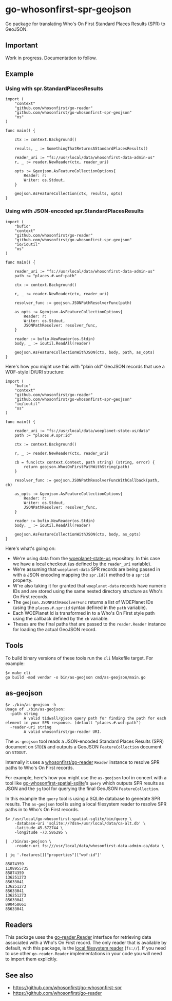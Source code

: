 # go-whosonfirst-spr-geojson

Go package for translating Who's On First Standard Places Results (SPR) to GeoJSON.

## Important

Work in progress. Documentation to follow.

## Example

### Using with spr.StandardPlacesResults

```
import (
	"context"
	"github.com/whosonfirst/go-reader"
	"github.com/whosonfirst/go-whosonfirst-spr-geojson"
	"os"
)

func main() {

	ctx := context.Background()

	results, _ := SomethingThatReturnsAStandardPlacesResults()

	reader_uri := "fs://usr/local/data/whosonfirst-data-admin-us"
	r, _ := reader.NewReader(ctx, reader_uri)
	
	opts := &geojson.AsFeatureCollectionOptions{
		Reader: r:
		Writer: os.Stdout,
	}

	geojson.AsFeatureCollection(ctx, results, opts)
}
```

### Using with JSON-encoded spr.StandardPlacesResults

```
import (
	"bufio"
	"context"
	"github.com/whosonfirst/go-reader"
	"github.com/whosonfirst/go-whosonfirst-spr-geojson"
	"io/ioutil"
	"os"
)

func main() {

	reader_uri := "fs://usr/local/data/whosonfirst-data-admin-us"
	path := "places.#.wof:path"

	ctx := context.Background()

	r, _ := reader.NewReader(ctx, reader_uri)

	resolver_func := geojson.JSONPathResolverFunc(path)

	as_opts := &geojson.AsFeatureCollectionOptions{
		Reader: r:
		Writer: os.Stdout,
		JSONPathResolver: resolver_func,		
	}

	reader := bufio.NewReader(os.Stdin)
	body, _ := ioutil.ReadAll(reader)

	geojson.AsFeatureCollectionWithJSON(ctx, body, path, as_opts)
}
```

Here's how you might use this with "plain old" GeoJSON records that use a WOF-style ID/URI structure:

```
import (
	"bufio"
	"context"
	"github.com/whosonfirst/go-reader"
	"github.com/whosonfirst/go-whosonfirst-spr-geojson"
	"io/ioutil"
	"os"
)

func main() {

	reader_uri := "fs://usr/local/data/woeplanet-state-us/data"
	path := "places.#.spr:id"

	ctx := context.Background()

	r, _ := reader.NewReader(ctx, reader_uri)

	cb = func(ctx context.Context, path string) (string, error) {
		return geojson.WhosOnFirstPathWithString(path)
	}

	resolver_func := geojson.JSONPathResolverFuncWithCallback(path, cb)
	
	as_opts := &geojson.AsFeatureCollectionOptions{
		Reader: r:
		Writer: os.Stdout,
		JSONPathResolver: resolver_func,		
	}

	reader := bufio.NewReader(os.Stdin)
	body, _ := ioutil.ReadAll(reader)

	geojson.AsFeatureCollectionWithJSON(ctx, body, as_opts)
}
```

Here's what's going on:

* We're using data from the [woeplanet-state-us](https://github.com/woeplanet-data/woeplanet-state-us) repository. In this case we have a local checkout (as defined by the `reader_uri` variable).
* We're assuming that `woeplanet-data` SPR records are being passed in with a JSON encoding mapping the `spr.Id()` method to a `spr:id` property.
* W're also taking it for granted that `woeplanet-data` records have numeric IDs and are stored using the same nested directory structure as Who's On First records.
* The `geojson.JSONPathResolverFunc` returns a list of WOEPlanet IDs (using the `places.#.spr:id` syntax defined in the `path` variable).
* Each WOEPlanet Id is transformed in to a Who's On First style path using the callback defined by the `cb` variable.
* Theses are the final paths that are passed to the `reader.Reader` instance for loading the actual GeoJSON record.

## Tools

To build binary versions of these tools run the `cli` Makefile target. For example:

```
$> make cli
go build -mod vendor -o bin/as-geojson cmd/as-geojson/main.go
```

## as-geojson

```
$> ./bin/as-geojson -h
Usage of ./bin/as-geojson:
  -path string
    	A valid tidwall/gjson query path for finding the path for each element in your SPR response. (default "places.#.wof:path")
  -reader-uri string
    	A valid whosonfirst/go-reader URI.
```

The `as-geojson` tool reads a JSON-encoded Standard Places Results (SPR) document on `STDIN` and outputs a GeoJSON `FeatureCollection` document on `STDOUT`.

Internally it uses a [whosonfirst/go-reader](#) `Reader` instance to resolve SPR paths to Who's On First records.

For example, here's how you might use the `as-geojson` tool in concert with a tool like [go-whosonfirst-spatial-sqlite](#)'s `query` which outputs SPR results as JSON and the `jq` tool for querying the final GeoJSON `FeatureCollection`.

In this example the `query` tool is using a SQLite database to generate SPR results. The `as-geojson` tool is using a local filesystem reader to resolve SPR paths in to Who's On First records.

```
$> /usr/local/go-whosonfirst-spatial-sqlite/bin/query \
	-database-uri 'sqlite://?dsn=/usr/local/data/ca-alt.db' \
	-latitude 45.572744 \
	-longitude -73.586295 \

| ./bin/as-geojson \
	-reader-uri fs:///usr/local/data/whosonfirst-data-admin-ca/data \

| jq '.features[]["properties"]["wof:id"]'

85874359
1108955735
85874359
136251273
85633041
136251273
85633041
136251273
85633041
890458661
85633041
```

## Readers

This package uses the [go-reader.Reader](https://github.com/whosonfirst/go-reader) interface for retrieving data associated with a Who's On First record. The only reader that is available by default, with this package, is the [local filesystem reader](https://github.com/whosonfirst/go-reader#fs) (`fs://`). If you need to use other `go-reader.Reader` implementations in your code you will need to import them explicitly.

## See also

* https://github.com/whosonfirst/go-whosonfirst-spr
* https://github.com/whosonfirst/go-reader
